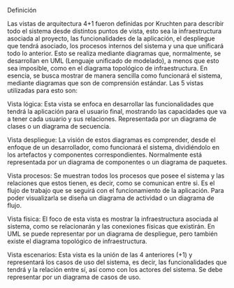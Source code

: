 Definición

Las vistas de arquitectura 4+1 fueron definidas por Kruchten para describir todo el sistema desde distintos puntos de vista, esto sea la infraestructura asociada al proyecto, las funcionalidades de la aplicación, el despliegue que tendrá asociado, los procesos internos del sistema y una que unificará todo lo anterior. Esto se realiza mediante diagramas que, normalmente, se desarrollan en UML (Lenguaje unificado de modelado), a menos que esto sea imposible, como en el diagrama topológico de infraestructura. En esencia, se busca mostrar de manera sencilla como funcionará el sistema, mediante diagramas que son de comprensión estándar. Las 5 vistas utilizadas para esto son:

Vista lógica: Esta vista se enfoca en desarrollar las funcionalidades que tendrá la aplicación para el usuario final, mostrando las capacidades que va a tener cada usuario y sus relaciones. Representada por un diagrama de clases o un diagrama de secuencia.

Vista despliegue: La visión de estos diagramas es comprender, desde el enfoque de un desarrollador, como funcionará el sistema, dividiéndolo en los artefactos y componentes correspondientes. Normalmente está representada por un diagrama de componentes o un diagrama de paquetes.

Vista procesos: Se muestran todos los procesos que posee el sistema y las relaciones que estos tienen, es decir, como se comunican entre si. Es el flujo de trabajo que se seguirá con el funcionamiento de la aplicación. Para poder visualizarla se diseña un diagrama de actividad o un diagrama de flujo.

Vista física: El foco de esta vista es mostrar la infraestructura asociada al sistema, como se relacionarán y las conexiones físicas que existirán. En UML se puede representar por un diagrama de despliegue, pero también existe el diagrama topológico de infraestructura.

Vista escenarios: Esta vista es la unión de las 4 anteriores (+1) y representará los casos de uso del sistema, es decir, las funcionalidades que tendrá y la relación entre sí, así como con los actores del sistema. Se debe representar por un diagrama de casos de uso.